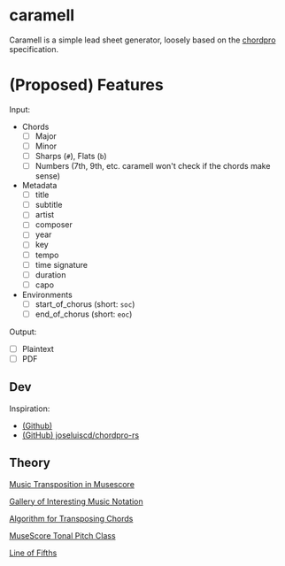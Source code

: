 # caramell

Caramell is a simple lead sheet generator, loosely based on the [chordpro](https://www.chordpro.org/chordpro/chordpro-introduction/) specification.

# (Proposed) Features

Input:

* Chords
    - [ ] Major
    - [ ] Minor
    - [ ] Sharps (`#`), Flats (`b`)
    - [ ] Numbers (7th, 9th, etc. caramell won't check if the chords make sense)
* Metadata
    - [ ] title
    - [ ] subtitle
    - [ ] artist
    - [ ] composer
    - [ ] year
    - [ ] key 
    - [ ] tempo
    - [ ] time signature
    - [ ] duration
    - [ ] capo
* Environments
    - [ ] start_of_chorus (short: `soc`)
    - [ ] end_of_chorus (short: `eoc`)

Output:

- [ ] Plaintext
- [ ] PDF

## Dev

Inspiration:

* [(Github)](https://github.com/ChordPro/chordpro)
* [(GitHub) joseluiscd/chordpro-rs](https://github.com/joseluiscd/chordpro-rs)

## Theory

[Music Transposition in Musescore](https://davidbolton.info/articles/interval-transposition-in-musescore/)

[Gallery of Interesting Music Notation](https://homes.luddy.indiana.edu/donbyrd/InterestingMusicNotation.html)

[Algorithm for Transposing Chords](https://music.stackexchange.com/questions/40041/algorithm-for-transposing-chords-between-keys)

[MuseScore Tonal Pitch Class](https://musescore.org/en/handbook/developers-handbook/plugin-development/tonal-pitch-class-enum)

[Line of Fifths](https://music.stackexchange.com/questions/17318/general-procedure-for-determining-the-name-of-an-interval-given-a-major-key-di/17365#17365)